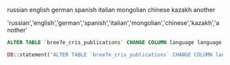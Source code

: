 russian
english
german
spanish
italian
mongolian
chinese
kazakh
another

'russian','english','german','spanish','italian','mongolian','chinese','kazakh','another'

```sql
ALTER TABLE `bree7e_cris_publications` CHANGE COLUMN language language ENUM('russian','english','german','spanish','italian','mongolian','chinese','kazakh') NOT NULL DEFAULT 'russian' AFTER `edition`;
```

```php
DB::statement("ALTER TABLE `bree7e_cris_publications` CHANGE COLUMN language language ENUM('russian','english','german','spanish','italian','mongolian','chinese','kazakh','another') NOT NULL DEFAULT 'russian' AFTER `edition`;");
```

